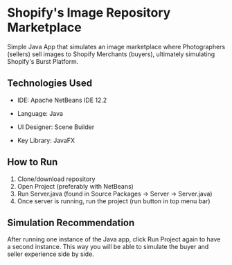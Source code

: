 # Shopify's Image Repository Marketplace 
Simple Java App that simulates an image marketplace where Photographers (sellers) sell images to Shopify Merchants (buyers), ultimately simulating Shopify's Burst Platform.

## Technologies Used
- IDE: Apache NetBeans IDE 12.2

- Language: Java

- UI Designer: Scene Builder

- Key Library: JavaFX

## How to Run
1) Clone/download repository
2) Open Project (preferably with NetBeans)
3) Run Server.java (found in Source Packages -> Server -> Server.java)
4) Once server is running, run the project (run button in top menu bar)

## Simulation Recommendation
After running one instance of the Java app, click Run Project again to have a second instance. This way you will be able to simulate the buyer and seller experience side by side.

